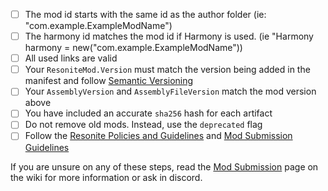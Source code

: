 <!-- This template is provided for your convenience: feel free to delete it from your PR -->
- [ ] The mod id starts with the same id as the author folder (ie: "com.example.ExampleModName")
- [ ] The harmony id matches the mod id if Harmony is used. (ie "Harmony harmony = new("com.example.ExampleModName"))
- [ ] All used links are valid
- [ ] Your `ResoniteMod.Version` must match the version being added in the manifest and follow [Semantic Versioning](https://semver.org/)
- [ ] Your `AssemblyVersion` and `AssemblyFileVersion` match the mod version above
- [ ] You have included an accurate `sha256` hash for each artifact
- [ ] Do not remove old mods. Instead, use the `deprecated` flag
- [ ] Follow the [Resonite Policies and Guidelines](https://resonite.com/policies/) and [Mod Submission Guidelines](https://github.com/resonite-modding-group/resonite-mod-manifest/wiki/Submission-Guidelines)

If you are unsure on any of these steps, read the [Mod Submission](https://github.com/resonite-modding-group/resonite-mod-manifest/wiki/Mod-Submission) page on the wiki for more information or ask in discord.
